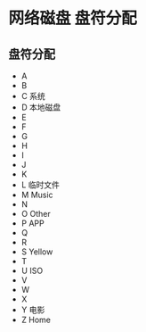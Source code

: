 # 网络磁盘 盘符分配

## 盘符分配
- A
- B
- C 系统
- D 本地磁盘
- E
- F
- G
- H
- I
- J
- K
- L 临时文件
- M Music
- N
- O Other
- P APP
- Q
- R
- S Yellow
- T
- U ISO
- V
- W
- X 
- Y 电影
- Z Home
